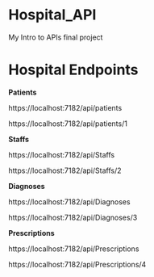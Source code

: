 # Hospital_API
My Intro to APIs final project

# Hospital Endpoints
**Patients**

https://localhost:7182/api/patients

https://localhost:7182/api/patients/1

**Staffs**

https://localhost:7182/api/Staffs

https://localhost:7182/api/Staffs/2

**Diagnoses**

https://localhost:7182/api/Diagnoses

https://localhost:7182/api/Diagnoses/3

**Prescriptions**

https://localhost:7182/api/Prescriptions

https://localhost:7182/api/Prescriptions/4
